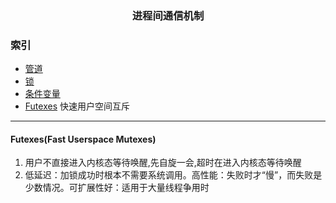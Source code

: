### <center> 进程间通信机制


### 索引
-   [管道](./pipe/README.md)
-   [锁](./mutex/README.md)
-   [条件变量](./condition%20variables/README.md)
-   [Futexes](#futexesfast-userspace-mutexes) 快速用户空间互斥








---

#### Futexes(Fast Userspace Mutexes)
1.  用户不直接进入内核态等待唤醒,先自旋一会,超时在进入内核态等待唤醒
2.  低延迟：加锁成功时根本不需要系统调用。高性能：失败时才“慢”，而失败是少数情况。可扩展性好：适用于大量线程争用时

#### 






